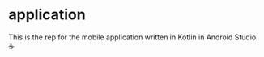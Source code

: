 # application

This is the rep for the mobile application written in Kotlin in Android Studio :coffee:
